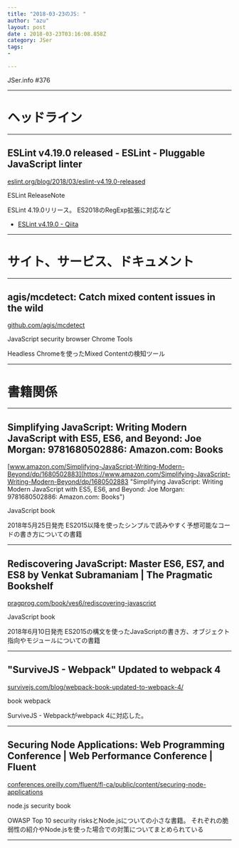 ```yaml
---
title: "2018-03-23のJS: "
author: "azu"
layout: post
date : 2018-03-23T03:16:08.858Z
category: JSer
tags:
-

---
```


JSer.info #376

----

<h1 class="site-genre">ヘッドライン</h1>

----

## ESLint v4.19.0 released - ESLint - Pluggable JavaScript linter
[eslint.org/blog/2018/03/eslint-v4.19.0-released](https://eslint.org/blog/2018/03/eslint-v4.19.0-released "ESLint v4.19.0 released - ESLint - Pluggable JavaScript linter")
<p class="jser-tags jser-tag-icon"><span class="jser-tag">ESLint</span> <span class="jser-tag">ReleaseNote</span></p>

ESLint 4.19.0リリース。
ES2018のRegExp拡張に対応など

- [ESLint v4.19.0 - Qiita](https://qiita.com/mysticatea/items/be9558c263aca26416ca "ESLint v4.19.0 - Qiita")

----
<h1 class="site-genre">サイト、サービス、ドキュメント</h1>

----

## agis/mcdetect: Catch mixed content issues in the wild
[github.com/agis/mcdetect](https://github.com/agis/mcdetect "agis/mcdetect: Catch mixed content issues in the wild")
<p class="jser-tags jser-tag-icon"><span class="jser-tag">JavaScript</span> <span class="jser-tag">security</span> <span class="jser-tag">browser</span> <span class="jser-tag">Chrome</span> <span class="jser-tag">Tools</span></p>

Headless Chromeを使ったMixed Contentの検知ツール


----
<h1 class="site-genre">書籍関係</h1>

----

## Simplifying JavaScript: Writing Modern JavaScript with ES5, ES6, and Beyond: Joe Morgan: 9781680502886: Amazon.com: Books
[www.amazon.com/Simplifying-JavaScript-Writing-Modern-Beyond/dp/1680502883](https://www.amazon.com/Simplifying-JavaScript-Writing-Modern-Beyond/dp/1680502883 "Simplifying JavaScript: Writing Modern JavaScript with ES5, ES6, and Beyond: Joe Morgan: 9781680502886: Amazon.com: Books")
<p class="jser-tags jser-tag-icon"><span class="jser-tag">JavaScript</span> <span class="jser-tag">book</span></p>

2018年5月25日発売
ES2015以降を使ったシンプルで読みやすく予想可能なコードの書き方についての書籍


----

## Rediscovering JavaScript: Master ES6, ES7, and ES8 by Venkat Subramaniam | The Pragmatic Bookshelf
[pragprog.com/book/ves6/rediscovering-javascript](https://pragprog.com/book/ves6/rediscovering-javascript "Rediscovering JavaScript: Master ES6, ES7, and ES8 by Venkat Subramaniam | The Pragmatic Bookshelf")
<p class="jser-tags jser-tag-icon"><span class="jser-tag">JavaScript</span> <span class="jser-tag">book</span></p>

2018年6月10日発売
ES2015の構文を使ったJavaScriptの書き方、オブジェクト指向やモジュールについての書籍


----

## "SurviveJS - Webpack" Updated to webpack 4
[survivejs.com/blog/webpack-book-updated-to-webpack-4/](https://survivejs.com/blog/webpack-book-updated-to-webpack-4/ "\"SurviveJS - Webpack\" Updated to webpack 4")
<p class="jser-tags jser-tag-icon"><span class="jser-tag">book</span> <span class="jser-tag">webpack</span></p>

SurviveJS - Webpackがwebpack 4に対応した。


----

## Securing Node Applications: Web Programming Conference | Web Performance Conference | Fluent
[conferences.oreilly.com/fluent/fl-ca/public/content/securing-node-applications](https://conferences.oreilly.com/fluent/fl-ca/public/content/securing-node-applications "Securing Node Applications: Web Programming Conference | Web Performance Conference | Fluent")
<p class="jser-tags jser-tag-icon"><span class="jser-tag">node.js</span> <span class="jser-tag">security</span> <span class="jser-tag">book</span></p>

OWASP Top 10 security risksとNode.jsについての小さな書籍。
それぞれの脆弱性の紹介やNode.jsを使った場合での対策についてまとめられている


----
